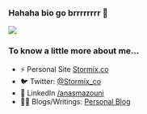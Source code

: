 ### Hahaha bio go brrrrrrrr 👋
![](https://i.kym-cdn.com/photos/images/facebook/001/800/089/30b.png)

### To know a little more about me...

- ⚡ Personal Site [Stormix.co](http://stormix.co/)
- 🐦 Twitter: [@Stormix_co](https://twitter.com/stormix_co)
- 👥 LinkedIn [/anasmazouni](https://linkedin.com/in/anasmazouni)
- 👨‍💻 Blogs/Writings: [Personal Blog](https://blog.anasmazouni.dev/)

<!--
**Stormix/Stormix** is a ✨ _special_ ✨ repository because its `README.md` (this file) appears on your GitHub profile.

I am a 21 year old, mostly self taught, software engineer from Morocco. I'm passionate about technology, communities, and everything in-between. I've worked with tools ranging from PHP / Laravel, JS/TS, Python, C++ and most web Frontend Technologies (VueJs, React ...) . I love to learn and contribute in any and every possible way. 
Here are some ideas to get you started:

- 🔭 I’m currently working on ...
- 🌱 I’m currently learning ...
- 👯 I’m looking to collaborate on ...
- 🤔 I’m looking for help with ...
- 💬 Ask me about ...
- 📫 How to reach me: ...
- 😄 Pronouns: ...
- ⚡ Fun fact: ...
-->
